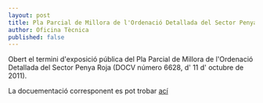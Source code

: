 ```yaml
---
layout: post
title: Pla Parcial de Millora de l'Ordenació Detallada del Sector Penya Roja
author: Oficina Tècnica
published: false
---
```

Obert el termini d'exposició pública del Pla Parcial de Millora de l'Ordenació Detallada del Sector Penya Roja (DOCV número 6628, d' 11 d' octubre de 2011).

La docuementació corresponent es pot trobar [ací](/urbanisme/exp_publica.html)
